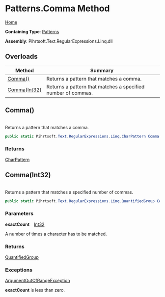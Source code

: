 # Patterns\.Comma Method

[Home](../../../../../../README.md)

**Containing Type**: [Patterns](../README.md)

**Assembly**: Pihrtsoft\.Text\.RegularExpressions\.Linq\.dll

## Overloads

| Method | Summary |
| ------ | ------- |
| [Comma()](#Pihrtsoft_Text_RegularExpressions_Linq_Patterns_Comma) | Returns a pattern that matches a comma\. |
| [Comma(Int32)](#Pihrtsoft_Text_RegularExpressions_Linq_Patterns_Comma_System_Int32_) | Returns a pattern that matches a specified number of commas\. |

## Comma\(\) <a name="Pihrtsoft_Text_RegularExpressions_Linq_Patterns_Comma"></a>

\
Returns a pattern that matches a comma\.

```csharp
public static Pihrtsoft.Text.RegularExpressions.Linq.CharPattern Comma()
```

### Returns

[CharPattern](../../CharPattern/README.md)

## Comma\(Int32\) <a name="Pihrtsoft_Text_RegularExpressions_Linq_Patterns_Comma_System_Int32_"></a>

\
Returns a pattern that matches a specified number of commas\.

```csharp
public static Pihrtsoft.Text.RegularExpressions.Linq.QuantifiedGroup Comma(int exactCount)
```

### Parameters

**exactCount** &ensp; [Int32](https://docs.microsoft.com/en-us/dotnet/api/system.int32)

A number of times a character has to be matched\.

### Returns

[QuantifiedGroup](../../QuantifiedGroup/README.md)

### Exceptions

[ArgumentOutOfRangeException](https://docs.microsoft.com/en-us/dotnet/api/system.argumentoutofrangeexception)

**exactCount** is less than zero\.

